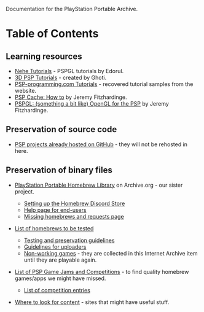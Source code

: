 Documentation for the PlayStation Portable Archive.

# Table of Contents

## Learning resources

- [Nehe Tutorials](https://github.com/PSP-Archive/Nehe-Tutorials) - PSPGL tutorials by Edorul. 
- [3D PSP Tutorials](https://github.com/PSP-Archive/3D-PSP-Tutorials) - created by Ghoti.
- [PSP-programming.com Tutorials](https://github.com/PSP-Archive/PSP-programming.com-Tutorials) - recovered tutorial samples from the website. 
- [PSP Cache: How to](https://web.archive.org/web/20100518170432/http://www.goop.org/psp/cache-howto.html) by Jeremy Fitzhardinge.
- [PSPGL: (something a bit like) OpenGL for the PSP](https://web.archive.org/web/20060103233924/http://www.goop.org:80/psp/gl/) by Jeremy Fitzhardinge.

## Preservation of source code

- [PSP projects already hosted on GitHub](code-archive/other-projects.md) - they will not be rehosted in here.

## Preservation of binary files

- [PlayStation Portable Homebrew Library](https://archive.org/details/psp-homebrew-library) on Archive.org - our sister project. 
  - [Setting up the Homebrew Discord Store](homebrew-lib/hdstore.md)
  - [Help page for end-users](homebrew-lib/help.md)
  - [Missing homebrews and requests page](homebrew-lib/requests.md)  
  
- [List of homebrews to be tested](https://docs.google.com/spreadsheets/d/1tPiCXtLmJ5W3JSIciSAlItnpXNcSna3-Xe0gCXeLJ0A/edit?ts=5fe73a89&pli=1#gid=2012767625)
  - [Testing and preservation guidelines](homebrew-lib/testing-guidelines.md)
  - [Guidelines for uploaders](homebrew-lib/uploading-guidelines.md)
  - [Non-working games](https://archive.org/details/not-working-psp) - they are collected in this Internet Archive item until they are playable again.
  
- [List of PSP Game Jams and Competitions](homebrew-lib/jams-competitions.md) - to find quality homebrew games/apps we might have missed.
  - [List of competition entries](https://docs.google.com/spreadsheets/d/1JqOYCV3jG-_ylpcSuPKXVYlhoWfiauJyYQgm6qPdu6M/edit?usp=sharing)
- [Where to look for content](homebrew-lib/homebrew-sources.md) - sites that might have useful stuff.

